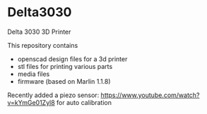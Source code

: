 # Delta3030
Delta 3030 3D Printer

This repository contains

- openscad design files for a 3d printer
- stl files for printing various parts
- media files 
- firmware (based on Marlin 1.1.8)

Recently added a piezo sensor: https://www.youtube.com/watch?v=kYmGe01Zyl8 for auto calibration
